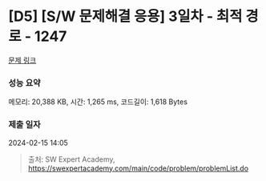 # [D5] [S/W 문제해결 응용] 3일차 - 최적 경로 - 1247 

[문제 링크](https://swexpertacademy.com/main/code/problem/problemDetail.do?contestProbId=AV15OZ4qAPICFAYD) 

### 성능 요약

메모리: 20,388 KB, 시간: 1,265 ms, 코드길이: 1,618 Bytes

### 제출 일자

2024-02-15 14:05



> 출처: SW Expert Academy, https://swexpertacademy.com/main/code/problem/problemList.do